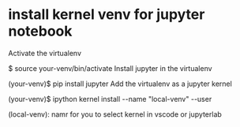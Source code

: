# install kernel venv for jupyter notebook
Activate the virtualenv

$ source your-venv/bin/activate
Install jupyter in the virtualenv

(your-venv)$ pip install jupyter
Add the virtualenv as a jupyter kernel

(your-venv)$ ipython kernel install --name "local-venv" --user

(local-venv): namr for you to select kernel in vscode or jupyterlab